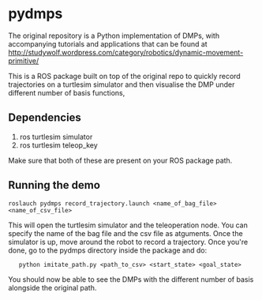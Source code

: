pydmps
======

The original repository is a Python implementation of DMPs, with accompanying tutorials and applications that can be found at http://studywolf.wordpress.com/category/robotics/dynamic-movement-primitive/

This is a ROS package built on top of the original repo to quickly record trajectories on a turtlesim simulator and then visualise the DMP under different number of basis functions,



Dependencies
-----------


1. ros turtlesim simulator
2. ros turtlesim teleop_key

Make sure that both of these are present on your ROS package path.



Running the demo
----------------

    roslauch pydmps record_trajectory.launch <name_of_bag_file> <name_of_csv_file>
    
    
This will open the turtlesim simulator and the teleoperation node. You can specify the name of the bag file and the csv file as atguments.
Once the simulator is up, move around the robot to record a trajectory. Once you're done, go to the pydmps directory inside the package and do:
    
       python imitate_path.py <path_to_csv> <start_state> <goal_state>
       
       
You should now be able to see the DMPs with the different number of basis alongside the original path.